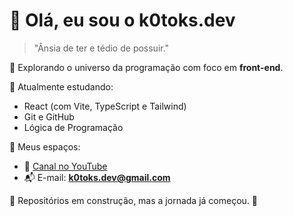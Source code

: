 # 👋 Olá, eu sou o k0toks.dev

> "Ânsia de ter e tédio de possuir."

🎯 Explorando o universo da programação com foco em **front-end**.

🧠 Atualmente estudando:
- React (com Vite, TypeScript e Tailwind)
- Git e GitHub
- Lógica de Programação

📂 Meus espaços:
- 🎥 [Canal no YouTube](https://www.youtube.com/@k0toks.dev)
- 📬 E-mail: **k0toks.dev@gmail.com**

📌 Repositórios em construção, mas a jornada já começou. 🚀

<!---
k0toksdev/k0toksdev is a ✨ special ✨ repository because its `README.md` (this file) appears on your GitHub profile.
You can click the Preview link to take a look at your changes.
--->
